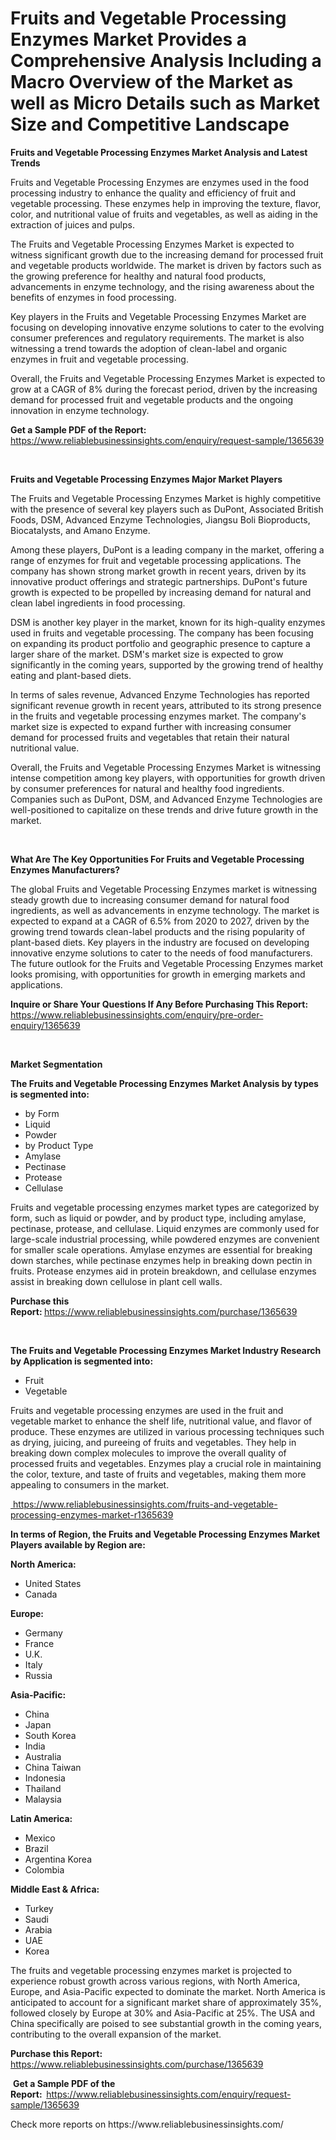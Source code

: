 <p><h1>Fruits and Vegetable Processing Enzymes Market Provides a Comprehensive Analysis Including a Macro Overview of the Market as well as Micro Details such as Market Size and Competitive Landscape</h1></p><p><strong>Fruits and Vegetable Processing Enzymes Market Analysis and Latest Trends</strong></p>
<p><p>Fruits and Vegetable Processing Enzymes are enzymes used in the food processing industry to enhance the quality and efficiency of fruit and vegetable processing. These enzymes help in improving the texture, flavor, color, and nutritional value of fruits and vegetables, as well as aiding in the extraction of juices and pulps.</p><p>The Fruits and Vegetable Processing Enzymes Market is expected to witness significant growth due to the increasing demand for processed fruit and vegetable products worldwide. The market is driven by factors such as the growing preference for healthy and natural food products, advancements in enzyme technology, and the rising awareness about the benefits of enzymes in food processing.</p><p>Key players in the Fruits and Vegetable Processing Enzymes Market are focusing on developing innovative enzyme solutions to cater to the evolving consumer preferences and regulatory requirements. The market is also witnessing a trend towards the adoption of clean-label and organic enzymes in fruit and vegetable processing.</p><p>Overall, the Fruits and Vegetable Processing Enzymes Market is expected to grow at a CAGR of 8% during the forecast period, driven by the increasing demand for processed fruit and vegetable products and the ongoing innovation in enzyme technology.</p></p>
<p><strong>Get a Sample PDF of the Report:&nbsp;</strong> <a href="https://www.reliablebusinessinsights.com/enquiry/request-sample/1365639">https://www.reliablebusinessinsights.com/enquiry/request-sample/1365639</a></p>
<p>&nbsp;</p>
<p><strong>Fruits and Vegetable Processing Enzymes Major Market Players</strong></p>
<p><p>The Fruits and Vegetable Processing Enzymes Market is highly competitive with the presence of several key players such as DuPont, Associated British Foods, DSM, Advanced Enzyme Technologies, Jiangsu Boli Bioproducts, Biocatalysts, and Amano Enzyme. </p><p>Among these players, DuPont is a leading company in the market, offering a range of enzymes for fruit and vegetable processing applications. The company has shown strong market growth in recent years, driven by its innovative product offerings and strategic partnerships. DuPont's future growth is expected to be propelled by increasing demand for natural and clean label ingredients in food processing.</p><p>DSM is another key player in the market, known for its high-quality enzymes used in fruits and vegetable processing. The company has been focusing on expanding its product portfolio and geographic presence to capture a larger share of the market. DSM's market size is expected to grow significantly in the coming years, supported by the growing trend of healthy eating and plant-based diets.</p><p>In terms of sales revenue, Advanced Enzyme Technologies has reported significant revenue growth in recent years, attributed to its strong presence in the fruits and vegetable processing enzymes market. The company's market size is expected to expand further with increasing consumer demand for processed fruits and vegetables that retain their natural nutritional value.</p><p>Overall, the Fruits and Vegetable Processing Enzymes Market is witnessing intense competition among key players, with opportunities for growth driven by consumer preferences for natural and healthy food ingredients. Companies such as DuPont, DSM, and Advanced Enzyme Technologies are well-positioned to capitalize on these trends and drive future growth in the market.</p></p>
<p>&nbsp;</p>
<p><strong>What Are The Key Opportunities For Fruits and Vegetable Processing Enzymes Manufacturers?</strong></p>
<p><p>The global Fruits and Vegetable Processing Enzymes market is witnessing steady growth due to increasing consumer demand for natural food ingredients, as well as advancements in enzyme technology. The market is expected to expand at a CAGR of 6.5% from 2020 to 2027, driven by the growing trend towards clean-label products and the rising popularity of plant-based diets. Key players in the industry are focused on developing innovative enzyme solutions to cater to the needs of food manufacturers. The future outlook for the Fruits and Vegetable Processing Enzymes market looks promising, with opportunities for growth in emerging markets and applications.</p></p>
<p><strong>Inquire or Share Your Questions If Any Before Purchasing This Report:</strong> <a href="https://www.reliablebusinessinsights.com/enquiry/pre-order-enquiry/1365639">https://www.reliablebusinessinsights.com/enquiry/pre-order-enquiry/1365639</a></p>
<p>&nbsp;</p>
<p><strong>Market Segmentation</strong></p>
<p><strong>The Fruits and Vegetable Processing Enzymes Market Analysis by types is segmented into:</strong></p>
<p><ul><li>by Form</li><li>Liquid</li><li>Powder</li><li>by Product Type</li><li>Amylase</li><li>Pectinase</li><li>Protease</li><li>Cellulase</li></ul></p>
<p><p>Fruits and vegetable processing enzymes market types are categorized by form, such as liquid or powder, and by product type, including amylase, pectinase, protease, and cellulase. Liquid enzymes are commonly used for large-scale industrial processing, while powdered enzymes are convenient for smaller scale operations. Amylase enzymes are essential for breaking down starches, while pectinase enzymes help in breaking down pectin in fruits. Protease enzymes aid in protein breakdown, and cellulase enzymes assist in breaking down cellulose in plant cell walls.</p></p>
<p><strong>Purchase this Report:&nbsp;</strong><a href="https://www.reliablebusinessinsights.com/purchase/1365639">https://www.reliablebusinessinsights.com/purchase/1365639</a></p>
<p>&nbsp;</p>
<p><strong>The Fruits and Vegetable Processing Enzymes Market Industry Research by Application is segmented into:</strong></p>
<p><ul><li>Fruit</li><li>Vegetable</li></ul></p>
<p><p>Fruits and vegetable processing enzymes are used in the fruit and vegetable market to enhance the shelf life, nutritional value, and flavor of produce. These enzymes are utilized in various processing techniques such as drying, juicing, and pureeing of fruits and vegetables. They help in breaking down complex molecules to improve the overall quality of processed fruits and vegetables. Enzymes play a crucial role in maintaining the color, texture, and taste of fruits and vegetables, making them more appealing to consumers in the market.</p></p>
<p><a href="https://www.reliablebusinessinsights.com/fruits-and-vegetable-processing-enzymes-market-r1365639">&nbsp;https://www.reliablebusinessinsights.com/fruits-and-vegetable-processing-enzymes-market-r1365639</a></p>
<p><strong>In terms of Region, the Fruits and Vegetable Processing Enzymes Market Players available by Region are:</strong></p>
<p>
    <p> <strong> North America: </strong>
        <ul>
            <li>United States</li>
            <li>Canada</li>
        </ul>
        </p> 
    <p> <strong> Europe: </strong>
        <ul>
            <li>Germany</li>
            <li>France</li>
            <li>U.K.</li>
            <li>Italy</li>
            <li>Russia</li>
        </ul>
        </p> 
    <p> <strong> Asia-Pacific: </strong>
        <ul>
            <li>China</li>
            <li>Japan</li>
            <li>South Korea</li>
            <li>India</li>
            <li>Australia</li>
            <li>China Taiwan</li>
            <li>Indonesia</li>
            <li>Thailand</li>
            <li>Malaysia</li>
        </ul>
        </p> 
    <p> <strong> Latin America: </strong>
        <ul>
            <li>Mexico</li>
            <li>Brazil</li>
            <li>Argentina Korea</li>
            <li>Colombia</li>
        </ul>
        </p> 
    <p> <strong> Middle East & Africa: </strong>
        <ul>
            <li>Turkey</li>
            <li>Saudi</li>
            <li>Arabia</li>
            <li>UAE</li>
            <li>Korea</li>
        </ul>
    </p>
    </p>
<p><p>The fruits and vegetable processing enzymes market is projected to experience robust growth across various regions, with North America, Europe, and Asia-Pacific expected to dominate the market. North America is anticipated to account for a significant market share of approximately 35%, followed closely by Europe at 30% and Asia-Pacific at 25%. The USA and China specifically are poised to see substantial growth in the coming years, contributing to the overall expansion of the market.</p></p>
<p><strong>Purchase this Report: </strong><a href="https://www.reliablebusinessinsights.com/purchase/1365639">https://www.reliablebusinessinsights.com/purchase/1365639</a></p>
<p>&nbsp;<strong>Get a Sample PDF of the Report:&nbsp;&nbsp;</strong><a href="https://www.reliablebusinessinsights.com/enquiry/request-sample/1365639">https://www.reliablebusinessinsights.com/enquiry/request-sample/1365639</a></p>
<p><strong></strong></p>
<p>Check more reports on https://www.reliablebusinessinsights.com/</p>